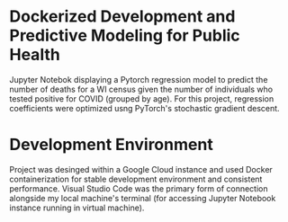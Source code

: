 # Dockerized Development and Predictive Modeling for Public Health

Jupyter Notebok displaying a Pytorch regression model to predict the number of deaths for a WI census given the number of individuals who tested positive for COVID (grouped by age). For this project, regression coefficients were optimized usng PyTorch's stochastic gradient descent. 

# Development Environment

Project was desinged within a Google Cloud instance and used Docker containerization for stable development environment and consistent performance. Visual Studio Code was the primary form of connection alongside my local machine's terminal (for accessing Jupyter Notebook instance running in virtual machine).
